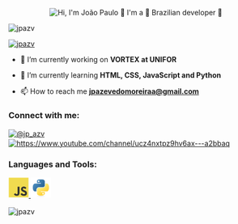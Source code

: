 <p align="center">
  <img src="https://github.com/jpazv/jpazv/raw/main/assets/github.gif" alt="Hi, I'm João Paulo 👋 I'm a 🚀 Brazilian developer 🚀 ">
</p>

<p align="left"> <img src="https://komarev.com/ghpvc/?username=jpazv&label=Profile%20views&color=0e75b6&style=flat" alt="jpazv" /> </p>

<p align="left"> <a href="https://github.com/ryo-ma/github-profile-trophy"><img src="https://github-profile-trophy.vercel.app/?username=jpazv" alt="jpazv" /></a> </p>

- 🔭 I’m currently working on **VORTEX at UNIFOR**

- 🌱 I’m currently learning **HTML, CSS, JavaScript and Python**

- 📫 How to reach me **jpazevedomoreiraa@gmail.com**

<h3 align="left">Connect with me:</h3>
<p align="left">
<a href="https://instagram.com/@jp_azv" target="blank"><img align="center" src="https://raw.githubusercontent.com/rahuldkjain/github-profile-readme-generator/master/src/images/icons/Social/instagram.svg" alt="@jp_azv" height="30" width="40" /></a>
<a href="https://www.youtube.com/c/https://www.youtube.com/channel/ucz4nxtpz9hv6ax---a2bbaq" target="blank"><img align="center" src="https://raw.githubusercontent.com/rahuldkjain/github-profile-readme-generator/master/src/images/icons/Social/youtube.svg" alt="https://www.youtube.com/channel/ucz4nxtpz9hv6ax---a2bbaq" height="30" width="40" /></a>
</p>

<h3 align="left">Languages and Tools:</h3>
<p align="left"> <a href="https://developer.mozilla.org/en-US/docs/Web/JavaScript" target="_blank"> <img src="https://raw.githubusercontent.com/devicons/devicon/master/icons/javascript/javascript-original.svg" alt="javascript" width="40" height="40"/> </a> <a href="https://www.python.org" target="_blank"> <img src="https://raw.githubusercontent.com/devicons/devicon/master/icons/python/python-original.svg" alt="python" width="40" height="40"/> </a> </p>

<p><img align="center" src="https://github-readme-stats.vercel.app/api/top-langs?username=jpazv&show_icons=true&locale=en&layout=compact" alt="jpazv" /></p>

